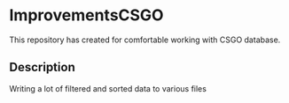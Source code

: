 # ImprovementsCSGO
This repository has created for comfortable working with CSGO database.

## Description
Writing a lot of filtered and sorted data to various files